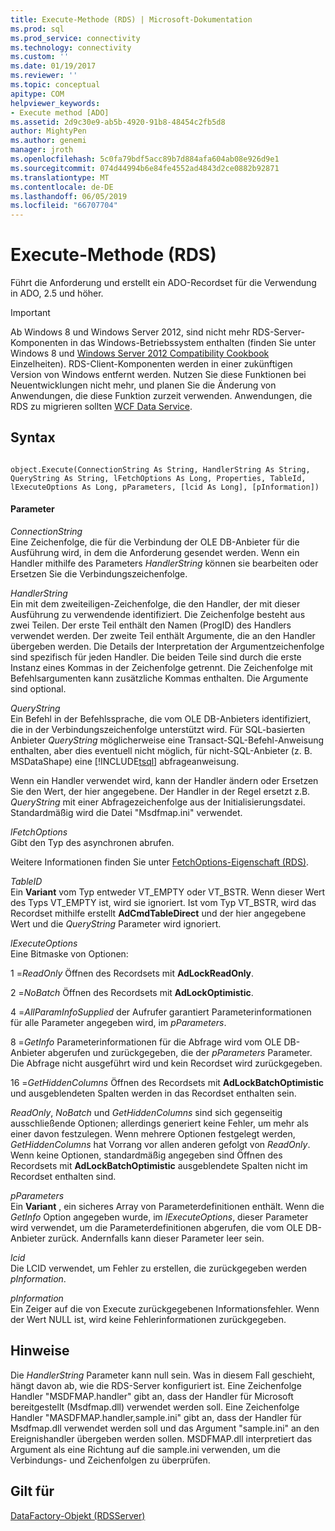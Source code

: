 ```yaml
---
title: Execute-Methode (RDS) | Microsoft-Dokumentation
ms.prod: sql
ms.prod_service: connectivity
ms.technology: connectivity
ms.custom: ''
ms.date: 01/19/2017
ms.reviewer: ''
ms.topic: conceptual
apitype: COM
helpviewer_keywords:
- Execute method [ADO]
ms.assetid: 2d9c30e9-ab5b-4920-91b8-48454c2fb5d8
author: MightyPen
ms.author: genemi
manager: jroth
ms.openlocfilehash: 5c0fa79bdf5acc89b7d884afa604ab08e926d9e1
ms.sourcegitcommit: 074d44994b6e84fe4552ad4843d2ce0882b92871
ms.translationtype: MT
ms.contentlocale: de-DE
ms.lasthandoff: 06/05/2019
ms.locfileid: "66707704"
---
```

# <a name="execute-method-rds"></a>Execute-Methode (RDS)
Führt die Anforderung und erstellt ein ADO-Recordset für die Verwendung in ADO, 2.5 und höher.  
  
> [!IMPORTANT]
>  Ab Windows 8 und Windows Server 2012, sind nicht mehr RDS-Server-Komponenten in das Windows-Betriebssystem enthalten (finden Sie unter Windows 8 und [Windows Server 2012 Compatibility Cookbook](https://www.microsoft.com/download/details.aspx?id=27416) Einzelheiten). RDS-Client-Komponenten werden in einer zukünftigen Version von Windows entfernt werden. Nutzen Sie diese Funktionen bei Neuentwicklungen nicht mehr, und planen Sie die Änderung von Anwendungen, die diese Funktion zurzeit verwenden. Anwendungen, die RDS zu migrieren sollten [WCF Data Service](https://go.microsoft.com/fwlink/?LinkId=199565).  
  
## <a name="syntax"></a>Syntax  
  
```  
  
object.Execute(ConnectionString As String, HandlerString As String, QueryString As String, lFetchOptions As Long, Properties, TableId, lExecuteOptions As Long, pParameters, [lcid As Long], [pInformation])  
```  
  
#### <a name="parameters"></a>Parameter  
 *ConnectionString*  
 Eine Zeichenfolge, die für die Verbindung der OLE DB-Anbieter für die Ausführung wird, in dem die Anforderung gesendet werden. Wenn ein Handler mithilfe des Parameters *HandlerString* können sie bearbeiten oder Ersetzen Sie die Verbindungszeichenfolge.  
  
 *HandlerString*  
 Ein mit dem zweiteiligen-Zeichenfolge, die den Handler, der mit dieser Ausführung zu verwendende identifiziert. Die Zeichenfolge besteht aus zwei Teilen. Der erste Teil enthält den Namen (ProgID) des Handlers verwendet werden. Der zweite Teil enthält Argumente, die an den Handler übergeben werden. Die Details der Interpretation der Argumentzeichenfolge sind spezifisch für jeden Handler. Die beiden Teile sind durch die erste Instanz eines Kommas in der Zeichenfolge getrennt. Die Zeichenfolge mit Befehlsargumenten kann zusätzliche Kommas enthalten. Die Argumente sind optional.  
  
 *QueryString*  
 Ein Befehl in der Befehlssprache, die vom OLE DB-Anbieters identifiziert, die in der Verbindungszeichenfolge unterstützt wird. Für SQL-basierten Anbieter *QueryString* möglicherweise eine Transact-SQL-Befehl-Anweisung enthalten, aber dies eventuell nicht möglich, für nicht-SQL-Anbieter (z. B. MSDataShape) eine [!INCLUDE[tsql](../../../includes/tsql-md.md)] abfrageanweisung.  
  
 Wenn ein Handler verwendet wird, kann der Handler ändern oder Ersetzen Sie den Wert, der hier angegebene. Der Handler in der Regel ersetzt z.B. *QueryString* mit einer Abfragezeichenfolge aus der Initialisierungsdatei. Standardmäßig wird die Datei "Msdfmap.ini" verwendet.  
  
 *lFetchOptions*  
 Gibt den Typ des asynchronen abrufen.  
  
 Weitere Informationen finden Sie unter [FetchOptions-Eigenschaft (RDS)](../../../ado/reference/rds-api/fetchoptions-property-rds.md).  
  
 *TableID*  
 Ein **Variant** vom Typ entweder VT_EMPTY oder VT_BSTR. Wenn dieser Wert des Typs VT_EMPTY ist, wird sie ignoriert. Ist vom Typ VT_BSTR, wird das Recordset mithilfe erstellt **AdCmdTableDirect** und der hier angegebene Wert und die *QueryString* Parameter wird ignoriert.  
  
 *lExecuteOptions*  
 Eine Bitmaske von Optionen:  
  
 1 =*ReadOnly* Öffnen des Recordsets mit **AdLockReadOnly**.  
  
 2 =*NoBatch* Öffnen des Recordsets mit **AdLockOptimistic**.  
  
 4 =*AllParamInfoSupplied* der Aufrufer garantiert Parameterinformationen für alle Parameter angegeben wird, im *pParameters*.  
  
 8 =*GetInfo* Parameterinformationen für die Abfrage wird vom OLE DB-Anbieter abgerufen und zurückgegeben, die der *pParameters* Parameter. Die Abfrage nicht ausgeführt wird und kein Recordset wird zurückgegeben.  
  
 16 =*GetHiddenColumns* Öffnen des Recordsets mit **AdLockBatchOptimistic** und ausgeblendeten Spalten werden in das Recordset enthalten sein.  
  
 *ReadOnly*, *NoBatch* und *GetHiddenColumns* sind sich gegenseitig ausschließende Optionen; allerdings generiert keine Fehler, um mehr als einer davon festzulegen. Wenn mehrere Optionen festgelegt werden, *GetHiddenColumns* hat Vorrang vor allen anderen gefolgt von *ReadOnly*. Wenn keine Optionen, standardmäßig angegeben sind Öffnen des Recordsets mit **AdLockBatchOptimistic** ausgeblendete Spalten nicht im Recordset enthalten sind.  
  
 *pParameters*  
 Ein **Variant** , ein sicheres Array von Parameterdefinitionen enthält. Wenn die *GetInfo* Option angegeben wurde, im *lExecuteOptions*, dieser Parameter wird verwendet, um die Parameterdefinitionen abgerufen, die vom OLE DB-Anbieter zurück. Andernfalls kann dieser Parameter leer sein.  
  
 *lcid*  
 Die LCID verwendet, um Fehler zu erstellen, die zurückgegeben werden *pInformation*.  
  
 *pInformation*  
 Ein Zeiger auf die von Execute zurückgegebenen Informationsfehler. Wenn der Wert NULL ist, wird keine Fehlerinformationen zurückgegeben.  
  
## <a name="remarks"></a>Hinweise  
 Die *HandlerString* Parameter kann null sein. Was in diesem Fall geschieht, hängt davon ab, wie die RDS-Server konfiguriert ist. Eine Zeichenfolge Handler "MSDFMAP.handler" gibt an, dass der Handler für Microsoft bereitgestellt (Msdfmap.dll) verwendet werden soll. Eine Zeichenfolge Handler "MASDFMAP.handler,sample.ini" gibt an, dass der Handler für Msdfmap.dll verwendet werden soll und das Argument "sample.ini" an den Ereignishandler übergeben werden sollen. MSDFMAP.dll interpretiert das Argument als eine Richtung auf die sample.ini verwenden, um die Verbindungs- und Zeichenfolgen zu überprüfen.  
  
## <a name="applies-to"></a>Gilt für  
 [DataFactory-Objekt (RDSServer)](../../../ado/reference/rds-api/datafactory-object-rdsserver.md)


